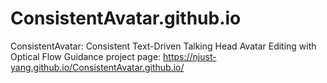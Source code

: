 # ConsistentAvatar.github.io
ConsistentAvatar: Consistent Text-Driven Talking Head Avatar Editing with Optical Flow Guidance
project page: https://njust-yang.github.io/ConsistentAvatar.github.io/
